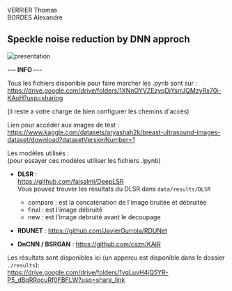 VERRIER Thomas  
BORDES Alexandre

## Speckle noise reduction by DNN approch
![presentation](results/final_image_DLSR.png)

**--- INFO ---**

Tous les fichiers disponible pour faire marcher les .pynb sont sur : 
https://drive.google.com/drive/folders/1XNnOYVZEzyqDjYsrrJQMzyRx70i-KAoH?usp=sharing

(il reste a votre charge de bien configurer les chemins d'accès)

Lien pour accéder aux images de test :  
https://www.kaggle.com/datasets/aryashah2k/breast-ultrasound-images-dataset/download?datasetVersionNumber=1

Les modèles utilisés :  
(pour essayer ces modèles utiliser les fichiers .ipynb)

- **DLSR** :  
https://github.com/faisalml/DeepLSR  
Vous pouvez trouver les resultats du DLSR dans `data/results/DLSR`
    * compare : est la concaténation de l'image bruitée et débruitée
    * final : est l'image débruité
    * new : est l'image debruité avant le decoupage

- **RDUNET** :
https://github.com/JavierGurrola/RDUNet

- **DnCNN / BSRGAN** : 
https://github.com/cszn/KAIR

Les résultats sont disponibles ici (un appercu est disponible dans le dossier `./results`):  
https://drive.google.com/drive/folders/1vqLuvH4jQ5YR-P5_dBqRRocuRf0FBFLW?usp=share_link


